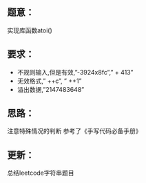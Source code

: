 ## 题意：
实现库函数atoi()

## 要求：
- 不规则输入,但是有效,”-3924x8fc”,” + 413”
- 无效格式,” ++c”, ” ++1”
- 溢出数据,”2147483648”


## 思路：
注意特殊情况的判断
参考了《手写代码必备手册》

## 更新：
总结leetcode字符串题目

